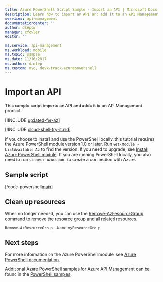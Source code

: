 ```yaml
---
title: Azure PowerShell Script Sample - Import an API | Microsoft Docs
description: Learn how to import an API and add it to an API Management product. See a sample script and view additional available resources.
services: api-management
documentationcenter: ''
author: dlepow
manager: cfowler
editor: ''

ms.service: api-management
ms.workload: mobile
ms.topic: sample
ms.date: 11/16/2017
ms.author: danlep
ms.custom: mvc, devx-track-azurepowershell
---
```


# Import an API

This sample script imports an API and adds it to an API Management product. 

[!INCLUDE [updated-for-az](../../../includes/updated-for-az.md)]

[!INCLUDE [cloud-shell-try-it.md](../../../includes/cloud-shell-try-it.md)]

If you choose to install and use the PowerShell locally, this tutorial requires the Azure PowerShell module version 1.0 or later. Run `Get-Module -ListAvailable Az` to find the version. If you need to upgrade, see [Install Azure PowerShell module](/powershell/azure/install-azure-powershell). If you are running PowerShell locally, you also need to run `Connect-AzAccount` to create a connection with Azure.

## Sample script

[!code-powershell[main](../../../powershell_scripts/api-management/import-api-and-add-to-product/import_an_api_and_add_to_product.ps1 "Import an API")]

## Clean up resources

When no longer needed, you can use the [Remove-AzResourceGroup](/powershell/module/az.resources/remove-azresourcegroup) command to remove the resource group and all related resources.

```azurepowershell-interactive
Remove-AzResourceGroup -Name myResourceGroup
```

## Next steps

For more information on the Azure PowerShell module, see [Azure PowerShell documentation](/powershell/azure/).

Additional Azure PowerShell samples for Azure API Management can be found in the [PowerShell samples](../powershell-samples.md).
